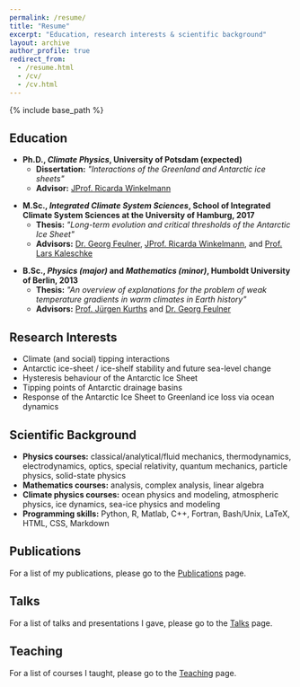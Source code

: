 ```yaml
---
permalink: /resume/
title: "Resume"
excerpt: "Education, research interests & scientific background"
layout: archive
author_profile: true
redirect_from:
  - /resume.html
  - /cv/
  - /cv.html
---
```


{% include base_path %}

## Education
<!-- <img style="float: right;" src="/images/logo_uni-potsdam.png" width="170"> -->
- **Ph.D., *Climate Physics*, University of Potsdam (expected)**
  - **Dissertation:** *"Interactions of the Greenland and Antarctic ice sheets"*
  - **Advisor:** [JProf. Ricarda Winkelmann]
<!-- <img style="float: right;" src="/images/logo_clisap.pdf" width="160"> -->
<!-- <img style="float: right;" src="/images/logo_uni-hamburg.pdf" width="160"> -->
- **M.Sc., *Integrated Climate System Sciences*, School of Integrated Climate System Sciences at the University of Hamburg, 2017**
  - **Thesis:** *"Long-term evolution and critical thresholds of the Antarctic Ice Sheet"*
  - **Advisors:** [Dr. Georg Feulner], [JProf. Ricarda Winkelmann], and [Prof. Lars Kaleschke]
<!-- <img style="float: right;" src="/images/logo_uni-huberlin.png" width="250"> -->
- **B.Sc., *Physics (major)* and *Mathematics (minor)*, Humboldt University of Berlin, 2013**
  - **Thesis:** *"An overview of explanations for the problem of weak temperature gradients in warm climates in Earth history"*
  - **Advisors:** [Prof. Jürgen Kurths] and [Dr. Georg Feulner]

## Research Interests
- Climate (and social) tipping interactions
- Antarctic ice-sheet / ice-shelf stability and future sea-level change
- Hysteresis behaviour of the Antarctic Ice Sheet
- Tipping points of Antarctic drainage basins
- Response of the Antarctic Ice Sheet to Greenland ice loss via ocean dynamics
  
## Scientific Background
- **Physics courses:**
  classical/analytical/fluid mechanics, thermodynamics, electrodynamics, optics, special relativity, quantum mechanics, particle physics, solid-state physics
- **Mathematics courses:**
  analysis, complex analysis, linear algebra
- **Climate physics courses:**
  ocean physics and modeling, atmospheric physics, ice dynamics, sea-ice physics and modeling
- **Programming skills:**
  Python, R, Matlab, C++, Fortran, Bash/Unix, LaTeX, HTML, CSS, Markdown

## Publications
For a list of my publications, please go to the [Publications](/publications/) page.
  
## Talks
For a list of talks and presentations I gave, please go to the [Talks](/talks/) page.
  
## Teaching
For a list of courses I taught, please go to the [Teaching](/teaching/) page.


[JProf. Ricarda Winkelmann]: https://ricarda.science
[Dr. Georg Feulner]: https://www.pik-potsdam.de/members/feulner
[Prof. Lars Kaleschke]: https://www.clisap.de/clisap/people/lars_kaleschke-7/
[Prof. Jürgen Kurths]: https://www.pik-potsdam.de/members/kurths